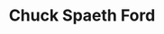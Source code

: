 ---
title: "Chuck Spaeth Ford"
url: /sleepy-eye/chuck-spaeth-ford-3rd-avenue-sw/
shop: car repair
---